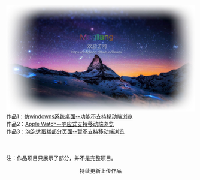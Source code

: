 ![加载中...](https://raw.githubusercontent.com/Magliang/Beam/master/Demo/image/background-img-outline.jpg)
作品1：[仿windowns系统桌面--功能不支持移动端浏览](https://magliang.github.io/Beam/OperationOS/login)<br/>
作品2：[Apple Watch--响应式支持移动端浏览](https://magliang.github.io/Beam/iLand/index)<br/>
作品3：[泡泡达蛋糕部分页面--暂不支持移动端浏览](https://magliang.github.io/Beam/ppd/index)<br/>
<br/>
<br/>
<br/>
注：作品项目只展示了部分，并不是完整项目。
<br/><center>持续更新上传作品</center><br/>
